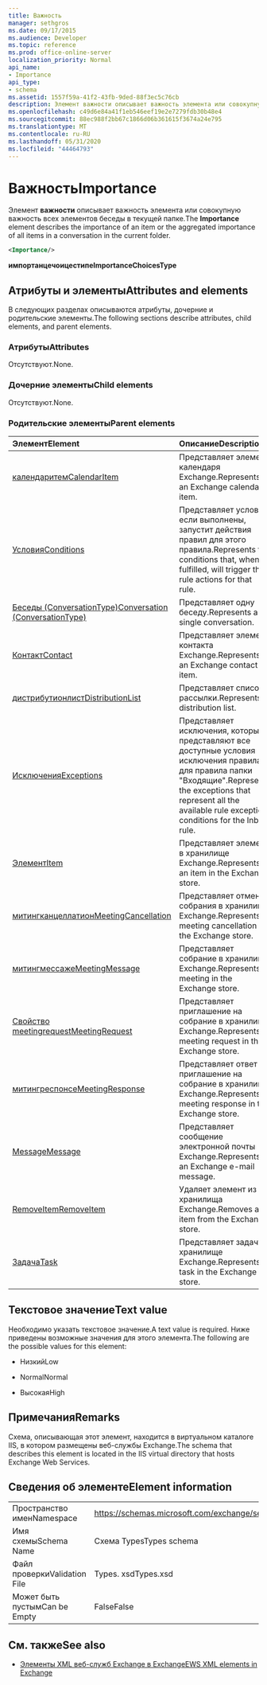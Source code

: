 ```yaml
---
title: Важность
manager: sethgros
ms.date: 09/17/2015
ms.audience: Developer
ms.topic: reference
ms.prod: office-online-server
localization_priority: Normal
api_name:
- Importance
api_type:
- schema
ms.assetid: 1557f59a-41f2-43fb-9ded-88f3ec5c76cb
description: Элемент важности описывает важность элемента или совокупную важность всех элементов беседы в текущей папке.
ms.openlocfilehash: c49d6e84a41f1eb546eef19e2e7279fdb30b48e4
ms.sourcegitcommit: 88ec988f2bb67c1866d06b361615f3674a24e795
ms.translationtype: MT
ms.contentlocale: ru-RU
ms.lasthandoff: 05/31/2020
ms.locfileid: "44464793"
---
```

# <a name="importance"></a><span data-ttu-id="cca35-103">Важность</span><span class="sxs-lookup"><span data-stu-id="cca35-103">Importance</span></span>

<span data-ttu-id="cca35-104">Элемент **важности** описывает важность элемента или совокупную важность всех элементов беседы в текущей папке.</span><span class="sxs-lookup"><span data-stu-id="cca35-104">The **Importance** element describes the importance of an item or the aggregated importance of all items in a conversation in the current folder.</span></span> 
  
```XML
<Importance/>
```

 <span data-ttu-id="cca35-105">**импортанцечоицестипе**</span><span class="sxs-lookup"><span data-stu-id="cca35-105">**ImportanceChoicesType**</span></span>
## <a name="attributes-and-elements"></a><span data-ttu-id="cca35-106">Атрибуты и элементы</span><span class="sxs-lookup"><span data-stu-id="cca35-106">Attributes and elements</span></span>

<span data-ttu-id="cca35-107">В следующих разделах описываются атрибуты, дочерние и родительские элементы.</span><span class="sxs-lookup"><span data-stu-id="cca35-107">The following sections describe attributes, child elements, and parent elements.</span></span>
  
### <a name="attributes"></a><span data-ttu-id="cca35-108">Атрибуты</span><span class="sxs-lookup"><span data-stu-id="cca35-108">Attributes</span></span>

<span data-ttu-id="cca35-109">Отсутствуют.</span><span class="sxs-lookup"><span data-stu-id="cca35-109">None.</span></span>
  
### <a name="child-elements"></a><span data-ttu-id="cca35-110">Дочерние элементы</span><span class="sxs-lookup"><span data-stu-id="cca35-110">Child elements</span></span>

<span data-ttu-id="cca35-111">Отсутствуют.</span><span class="sxs-lookup"><span data-stu-id="cca35-111">None.</span></span>
  
### <a name="parent-elements"></a><span data-ttu-id="cca35-112">Родительские элементы</span><span class="sxs-lookup"><span data-stu-id="cca35-112">Parent elements</span></span>

|<span data-ttu-id="cca35-113">**Элемент**</span><span class="sxs-lookup"><span data-stu-id="cca35-113">**Element**</span></span>|<span data-ttu-id="cca35-114">**Описание**</span><span class="sxs-lookup"><span data-stu-id="cca35-114">**Description**</span></span>|
|:-----|:-----|
|[<span data-ttu-id="cca35-115">календаритем</span><span class="sxs-lookup"><span data-stu-id="cca35-115">CalendarItem</span></span>](calendaritem.md) <br/> |<span data-ttu-id="cca35-116">Представляет элемент календаря Exchange.</span><span class="sxs-lookup"><span data-stu-id="cca35-116">Represents an Exchange calendar item.</span></span>  <br/> |
|[<span data-ttu-id="cca35-117">Условия</span><span class="sxs-lookup"><span data-stu-id="cca35-117">Conditions</span></span>](conditions.md) <br/> |<span data-ttu-id="cca35-118">Представляет условия, если выполнены, запустит действия правил для этого правила.</span><span class="sxs-lookup"><span data-stu-id="cca35-118">Represents the conditions that, when fulfilled, will trigger the rule actions for that rule.</span></span>  <br/> |
|[<span data-ttu-id="cca35-119">Беседы (ConversationType)</span><span class="sxs-lookup"><span data-stu-id="cca35-119">Conversation (ConversationType)</span></span>](conversation-conversationtype.md) <br/> |<span data-ttu-id="cca35-120">Представляет одну беседу.</span><span class="sxs-lookup"><span data-stu-id="cca35-120">Represents a single conversation.</span></span>  <br/> |
|[<span data-ttu-id="cca35-121">Контакт</span><span class="sxs-lookup"><span data-stu-id="cca35-121">Contact</span></span>](contact.md) <br/> |<span data-ttu-id="cca35-122">Представляет элемент контакта Exchange.</span><span class="sxs-lookup"><span data-stu-id="cca35-122">Represents an Exchange contact item.</span></span>  <br/> |
|[<span data-ttu-id="cca35-123">дистрибутионлист</span><span class="sxs-lookup"><span data-stu-id="cca35-123">DistributionList</span></span>](distributionlist.md) <br/> |<span data-ttu-id="cca35-124">Представляет список рассылки.</span><span class="sxs-lookup"><span data-stu-id="cca35-124">Represents a distribution list.</span></span>  <br/> |
|[<span data-ttu-id="cca35-125">Исключения</span><span class="sxs-lookup"><span data-stu-id="cca35-125">Exceptions</span></span>](exceptions.md) <br/> |<span data-ttu-id="cca35-126">Представляет исключения, которые представляют все доступные условия исключения правила для правила папки "Входящие".</span><span class="sxs-lookup"><span data-stu-id="cca35-126">Represents the exceptions that represent all the available rule exception conditions for the Inbox rule.</span></span>  <br/> |
|[<span data-ttu-id="cca35-127">Элемент</span><span class="sxs-lookup"><span data-stu-id="cca35-127">Item</span></span>](item.md) <br/> |<span data-ttu-id="cca35-128">Представляет элемент в хранилище Exchange.</span><span class="sxs-lookup"><span data-stu-id="cca35-128">Represents an item in the Exchange store.</span></span>  <br/> |
|[<span data-ttu-id="cca35-129">митингканцеллатион</span><span class="sxs-lookup"><span data-stu-id="cca35-129">MeetingCancellation</span></span>](meetingcancellation.md) <br/> |<span data-ttu-id="cca35-130">Представляет отмену собрания в хранилище Exchange.</span><span class="sxs-lookup"><span data-stu-id="cca35-130">Represents a meeting cancellation in the Exchange store.</span></span>  <br/> |
|[<span data-ttu-id="cca35-131">митингмессаже</span><span class="sxs-lookup"><span data-stu-id="cca35-131">MeetingMessage</span></span>](meetingmessage.md) <br/> |<span data-ttu-id="cca35-132">Представляет собрание в хранилище Exchange.</span><span class="sxs-lookup"><span data-stu-id="cca35-132">Represents a meeting in the Exchange store.</span></span>  <br/> |
|[<span data-ttu-id="cca35-133">Свойство meetingrequest</span><span class="sxs-lookup"><span data-stu-id="cca35-133">MeetingRequest</span></span>](meetingrequest.md) <br/> |<span data-ttu-id="cca35-134">Представляет приглашение на собрание в хранилище Exchange.</span><span class="sxs-lookup"><span data-stu-id="cca35-134">Represents a meeting request in the Exchange store.</span></span>  <br/> |
|[<span data-ttu-id="cca35-135">митингреспонсе</span><span class="sxs-lookup"><span data-stu-id="cca35-135">MeetingResponse</span></span>](meetingresponse.md) <br/> |<span data-ttu-id="cca35-136">Представляет ответ на приглашение на собрание в хранилище Exchange.</span><span class="sxs-lookup"><span data-stu-id="cca35-136">Represents a meeting response in the Exchange store.</span></span>  <br/> |
|[<span data-ttu-id="cca35-137">Message</span><span class="sxs-lookup"><span data-stu-id="cca35-137">Message</span></span>](message-ex15websvcsotherref.md) <br/> |<span data-ttu-id="cca35-138">Представляет сообщение электронной почты Exchange.</span><span class="sxs-lookup"><span data-stu-id="cca35-138">Represents an Exchange e-mail message.</span></span>  <br/> |
|[<span data-ttu-id="cca35-139">RemoveItem</span><span class="sxs-lookup"><span data-stu-id="cca35-139">RemoveItem</span></span>](removeitem.md) <br/> |<span data-ttu-id="cca35-140">Удаляет элемент из хранилища Exchange.</span><span class="sxs-lookup"><span data-stu-id="cca35-140">Removes an item from the Exchange store.</span></span>  <br/> |
|[<span data-ttu-id="cca35-141">Задача</span><span class="sxs-lookup"><span data-stu-id="cca35-141">Task</span></span>](task.md) <br/> |<span data-ttu-id="cca35-142">Представляет задачу в хранилище Exchange.</span><span class="sxs-lookup"><span data-stu-id="cca35-142">Represents a task in the Exchange store.</span></span>  <br/> |
   
## <a name="text-value"></a><span data-ttu-id="cca35-143">Текстовое значение</span><span class="sxs-lookup"><span data-stu-id="cca35-143">Text value</span></span>

<span data-ttu-id="cca35-144">Необходимо указать текстовое значение.</span><span class="sxs-lookup"><span data-stu-id="cca35-144">A text value is required.</span></span> <span data-ttu-id="cca35-145">Ниже приведены возможные значения для этого элемента.</span><span class="sxs-lookup"><span data-stu-id="cca35-145">The following are the possible values for this element:</span></span>
  
- <span data-ttu-id="cca35-146">Низкий</span><span class="sxs-lookup"><span data-stu-id="cca35-146">Low</span></span>
    
- <span data-ttu-id="cca35-147">Normal</span><span class="sxs-lookup"><span data-stu-id="cca35-147">Normal</span></span>
    
- <span data-ttu-id="cca35-148">Высокая</span><span class="sxs-lookup"><span data-stu-id="cca35-148">High</span></span>
    
## <a name="remarks"></a><span data-ttu-id="cca35-149">Примечания</span><span class="sxs-lookup"><span data-stu-id="cca35-149">Remarks</span></span>

<span data-ttu-id="cca35-150">Схема, описывающая этот элемент, находится в виртуальном каталоге IIS, в котором размещены веб-службы Exchange.</span><span class="sxs-lookup"><span data-stu-id="cca35-150">The schema that describes this element is located in the IIS virtual directory that hosts Exchange Web Services.</span></span>
  
## <a name="element-information"></a><span data-ttu-id="cca35-151">Сведения об элементе</span><span class="sxs-lookup"><span data-stu-id="cca35-151">Element information</span></span>

|||
|:-----|:-----|
|<span data-ttu-id="cca35-152">Пространство имен</span><span class="sxs-lookup"><span data-stu-id="cca35-152">Namespace</span></span>  <br/> |https://schemas.microsoft.com/exchange/services/2006/types  <br/> |
|<span data-ttu-id="cca35-153">Имя схемы</span><span class="sxs-lookup"><span data-stu-id="cca35-153">Schema Name</span></span>  <br/> |<span data-ttu-id="cca35-154">Схема Types</span><span class="sxs-lookup"><span data-stu-id="cca35-154">Types schema</span></span>  <br/> |
|<span data-ttu-id="cca35-155">Файл проверки</span><span class="sxs-lookup"><span data-stu-id="cca35-155">Validation File</span></span>  <br/> |<span data-ttu-id="cca35-156">Types. xsd</span><span class="sxs-lookup"><span data-stu-id="cca35-156">Types.xsd</span></span>  <br/> |
|<span data-ttu-id="cca35-157">Может быть пустым</span><span class="sxs-lookup"><span data-stu-id="cca35-157">Can be Empty</span></span>  <br/> |<span data-ttu-id="cca35-158">False</span><span class="sxs-lookup"><span data-stu-id="cca35-158">False</span></span>  <br/> |
   
## <a name="see-also"></a><span data-ttu-id="cca35-159">См. также</span><span class="sxs-lookup"><span data-stu-id="cca35-159">See also</span></span>



- [<span data-ttu-id="cca35-160">Элементы XML веб-служб Exchange в Exchange</span><span class="sxs-lookup"><span data-stu-id="cca35-160">EWS XML elements in Exchange</span></span>](ews-xml-elements-in-exchange.md)

